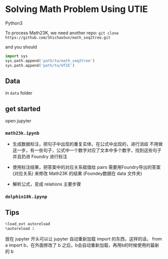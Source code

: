 # Solving Math Problem Using UTIE

Python3 

To process Math23K, we need another repo: `git clone https://github.com/ShichaoSun/math_seq2tree.git` 

and you should 

```python
import sys
sys.path.append('path/to/math_seq2tree')
sys.path.append('path/to/UTIE')
```

## Data

in `data` folder

## get started

open jupyter

###  `math23k.ipynb`

- 生成数据标注，把句子中出现的重复实体，在公式中出现的，进行消歧
  不用做这一步，有一些句子，公式中一个数字对应了文本中多个数字，找到这些句子并且扔进 Foundry 进行标注

- 使用标注结果，把答案中的对应关系赋值给 pairs
  需要用Foundry导出的答案(对应关系) 来修改 Math23K 的结果 (Foundey数据在 data 文件夹)

- 解析公式，变成 relations
  主要步骤  



### `dolphin18k.ipynp`  

## Tips

```python
%load_ext autoreload
%autoreload 2
```

放在 jupyter 开头可以让 jupyter 自动重新加载 import 的东西，这样的话， from a import b，在外面修改了 b 之后，b会自动重新加载，再用b的时候使用的最新的 b

